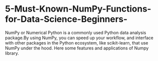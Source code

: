 # 5-Must-Known-NumPy-Functions-for-Data-Science-Beginners-
NumPy or Numerical Python is a commonly used Python data analysis package.By using NumPy, you can speed up your workflow, and interface with other packages in the Python ecosystem, like scikit-learn, that use NumPy under the hood. Here some features and applications of Numpy library.
